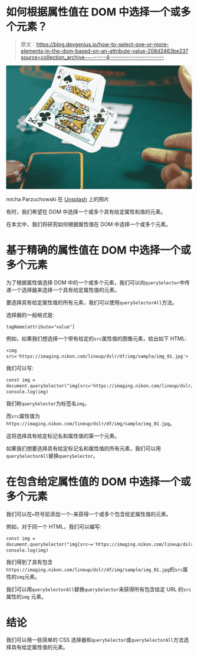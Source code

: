 # 如何根据属性值在 DOM 中选择一个或多个元素？

> 原文：<https://blog.devgenius.io/how-to-select-one-or-more-elements-in-the-dom-based-on-an-attribute-value-208d2463be23?source=collection_archive---------4----------------------->

![](img/7b4498b047d0cbe8c6cd7e311bc4ce93.png)

micha Parzuchowski 在 [Unsplash](https://unsplash.com?utm_source=medium&utm_medium=referral) 上的照片

有时，我们希望在 DOM 中选择一个或多个具有给定属性和值的元素。

在本文中，我们将研究如何根据属性值在 DOM 中选择一个或多个元素。

# 基于精确的属性值在 DOM 中选择一个或多个元素

为了根据属性值选择 DOM 中的一个或多个元素，我们可以向`querySelector`中传递一个选择器来选择一个具有给定属性值的元素。

要选择具有给定属性值的所有元素，我们可以使用`querySelectorAll`方法。

选择器的一般格式是:

```
tagName[attribute="value"]
```

例如，如果我们想选择一个带有给定的`src`属性值的图像元素，给出如下 HTML:

```
<img src='https://imaging.nikon.com/lineup/dslr/df/img/sample/img_01.jpg'>
```

我们可以写:

```
const img = document.querySelector("img[src='https://imaging.nikon.com/lineup/dslr/df/img/sample/img_01.jpg']");
console.log(img)
```

我们称`querySelector`为标签名`img`，

而`src`属性值为`https://imaging.nikon.com/lineup/dslr/df/img/sample/img_01.jpg`。

这将选择具有给定标记名和属性值的第一个元素。

如果我们想要选择具有给定标记名和属性值的所有元素，我们可以用`querySelectorAll`替换`querySelector`。

# 在包含给定属性值的 DOM 中选择一个或多个元素

我们可以在`=`符号前添加一个`~`来获得一个或多个包含给定属性值的元素。

例如，对于同一个 HTML，我们可以编写:

```
const img = document.querySelector("img[src~='https://imaging.nikon.com/lineup/dslr/df/img/sample/img_01.jpg']");
console.log(img)
```

我们得到了具有包含`https://imaging.nikon.com/lineup/dslr/df/img/sample/img_01.jpg`的`src`属性的`img`元素。

我们可以用`querySelectorAll`替换`querySelector`来获得所有包含给定 URL 的`src`属性的`img` 元素。

# 结论

我们可以用一些简单的 CSS 选择器和`querySelector`或`querySelectorAll`方法选择具有给定属性值的元素。